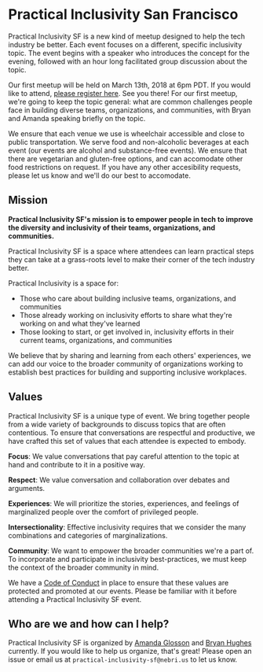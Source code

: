 # Practical Inclusivity San Francisco

Practical Inclusivity SF is a new kind of meetup designed to help the tech industry be better. Each event focuses on a different, specific inclusivity topic. The event begins with a speaker who introduces the concept for the evening, followed with an hour long facilitated group discussion about the topic.

Our first meetup will be held on March 13th, 2018 at 6pm PDT. If you would like to attend, [please register here](https://nebrius.typeform.com/to/GRkZvj). See you there! For our first meetup, we're going to keep the topic general: what are common challenges people face in building diverse teams, organizations, and communities, with Bryan and Amanda speaking briefly on the topic.

We ensure that each venue we use is wheelchair accessible and close to public transportation. We serve food and non-alcoholic beverages at each event (our events are alcohol and substance-free events). We ensure that there are vegetarian and gluten-free options, and can accomodate other food restrictions on request. If you have any other accesibility requests, please let us know and we'll do our best to accomodate.

## Mission

**Practical Inclusivity SF's mission is to empower people in tech to improve the diversity and inclusivity of their teams, organizations, and communities.**

Practical Inclusivity SF is a space where attendees can learn practical steps they can take at a grass-roots level to make their corner of the tech industry better.

Practical Inclusivity is a space for:
- Those who care about building inclusive teams, organizations, and communities
- Those already working on inclusivity efforts to share what they're working on and what they've learned
- Those looking to start, or get involved in, inclusivity efforts in their current teams, organizations, and communities

We believe that by sharing and learning from each others' experiences, we can add our voice to the broader community of organizations working to establish best practices for building and supporting inclusive workplaces.

## Values

Practical Inclusivity SF is a unique type of event. We bring together people from a wide variety of backgrounds to discuss topics that are often contentious. To ensure that conversations are respectful and productive, we have crafted this set of values that each attendee is expected to embody.

**Focus**: We value conversations that pay careful attention to the topic at hand and contribute to it in a positive way.

**Respect**: We value conversation and collaboration over debates and arguments.

**Experiences**: We will prioritize the stories, experiences, and feelings of marginalized people over the comfort of privileged people.

**Intersectionality**: Effective inclusivity requires that we consider the many combinations and categories of marginalizations.

**Community**: We want to empower the broader communities we're a part of. To incorporate and participate in inclusivity best-practices, we must keep the context of the broader community in mind.

We have a [Code of Conduct](./code_of_conduct.md) in place to ensure that these values are protected and promoted at our events. Please be familiar with it before attending a Practical Inclusivity SF event.

## Who are we and how can I help?

Practical Inclusivity SF is organized by [Amanda Glosson](https://twitter.com/amandaglosson) and [Bryan Hughes](https://twitter.com/nebrius) currently. If you would like to help us organize, that's great! Please open an issue or email us at `practical-inclusivity-sf@nebri.us` to let us know.
